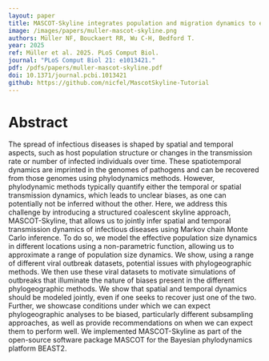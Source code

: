 ```yaml
---
layout: paper
title: MASCOT-Skyline integrates population and migration dynamics to enhance phylogeographic reconstructions
image: /images/papers/muller-mascot-skyline.png
authors: Müller NF, Bouckaert RR, Wu C-H, Bedford T.
year: 2025
ref: Müller et al. 2025. PLoS Comput Biol.
journal: "PLoS Comput Biol 21: e1013421."
pdf: /pdfs/papers/muller-mascot-skyline.pdf
doi: 10.1371/journal.pcbi.1013421
github: https://github.com/nicfel/MascotSkyline-Tutorial
---
```


# Abstract

The spread of infectious diseases is shaped by spatial and temporal aspects, such as host population structure or changes in the transmission rate or number of infected individuals over time. These spatiotemporal dynamics are imprinted in the genomes of pathogens and can be recovered from those genomes using phylodynamics methods. However, phylodynamic methods typically quantify either the temporal or spatial transmission dynamics, which leads to unclear biases, as one can potentially not be inferred without the other. Here, we address this challenge by introducing a structured coalescent skyline approach, MASCOT-Skyline, that allows us to jointly infer spatial and temporal transmission dynamics of infectious diseases using Markov chain Monte Carlo inference. To do so, we model the effective population size dynamics in different locations using a non-parametric function, allowing us to approximate a range of population size dynamics. We show, using a range of different viral outbreak datasets, potential issues with phylogeographic methods. We then use these viral datasets to motivate simulations of outbreaks that illuminate the nature of biases present in the different phylogeographic methods. We show that spatial and temporal dynamics should be modeled jointly, even if one seeks to recover just one of the two. Further, we showcase conditions under which we can expect phylogeographic analyses to be biased, particularly different subsampling approaches, as well as provide recommendations on when we can expect them to perform well. We implemented MASCOT-Skyline as part of the open-source software package MASCOT for the Bayesian phylodynamics platform BEAST2.
